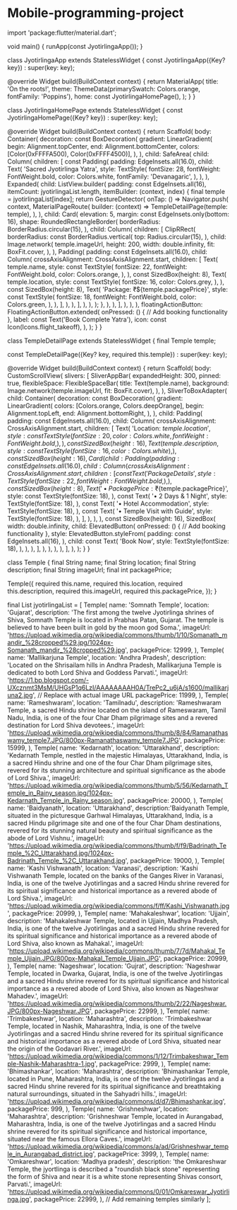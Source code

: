 # Mobile-programming-project
import 'package:flutter/material.dart';

void main() {
  runApp(const JyotirlingaApp());
}

class JyotirlingaApp extends StatelessWidget {
  const JyotirlingaApp({Key? key}) : super(key: key);

  @override
  Widget build(BuildContext context) {
    return MaterialApp(
      title: 'On the roots!',
      theme: ThemeData(primarySwatch: Colors.orange, fontFamily: 'Poppins'),
      home: const JyotirlingaHomePage(),
    );
  }
}

class JyotirlingaHomePage extends StatelessWidget {
  const JyotirlingaHomePage({Key? key}) : super(key: key);

  @override
  Widget build(BuildContext context) {
    return Scaffold(
      body: Container(
        decoration: const BoxDecoration(
          gradient: LinearGradient(
            begin: Alignment.topCenter,
            end: Alignment.bottomCenter,
            colors: [Color(0xFFFFA500), Color(0xFFFF4500)],
          ),
        ),
        child: SafeArea(
          child: Column(
            children: [
              const Padding(
                padding: EdgeInsets.all(16.0),
                child: Text(
                  'Sacred Jyotirlinga Yatra',
                  style: TextStyle(
                    fontSize: 28,
                    fontWeight: FontWeight.bold,
                    color: Colors.white,
                    fontFamily: 'Devanagaric',
                  ),
                ),
              ),
              Expanded(
                child: ListView.builder(
                  padding: const EdgeInsets.all(16),
                  itemCount: jyotirlingaList.length,
                  itemBuilder: (context, index) {
                    final temple = jyotirlingaList[index];
                    return GestureDetector(
                      onTap:
                          () => Navigator.push(
                            context,
                            MaterialPageRoute(
                              builder:
                                  (context) => TempleDetailPage(temple: temple),
                            ),
                          ),
                      child: Card(
                        elevation: 5,
                        margin: const EdgeInsets.only(bottom: 16),
                        shape: RoundedRectangleBorder(
                          borderRadius: BorderRadius.circular(15),
                        ),
                        child: Column(
                          children: [
                            ClipRRect(
                              borderRadius: const BorderRadius.vertical(
                                top: Radius.circular(15),
                              ),
                              child: Image.network(
                                temple.imageUrl,
                                height: 200,
                                width: double.infinity,
                                fit: BoxFit.cover,
                              ),
                            ),
                            Padding(
                              padding: const EdgeInsets.all(16.0),
                              child: Column(
                                crossAxisAlignment: CrossAxisAlignment.start,
                                children: [
                                  Text(
                                    temple.name,
                                    style: const TextStyle(
                                      fontSize: 22,
                                      fontWeight: FontWeight.bold,
                                      color: Colors.orange,
                                    ),
                                  ),
                                  const SizedBox(height: 8),
                                  Text(
                                    temple.location,
                                    style: const TextStyle(
                                      fontSize: 16,
                                      color: Colors.grey,
                                    ),
                                  ),
                                  const SizedBox(height: 8),
                                  Text(
                                    'Package: ₹${temple.packagePrice}',
                                    style: const TextStyle(
                                      fontSize: 18,
                                      fontWeight: FontWeight.bold,
                                      color: Colors.green,
                                    ),
                                  ),
                                ],
                              ),
                            ),
                          ],
                        ),
                      ),
                    );
                  },
                ),
              ),
            ],
          ),
        ),
      ),
      floatingActionButton: FloatingActionButton.extended(
        onPressed: () {
          // Add booking functionality
        },
        label: const Text('Book Complete Yatra'),
        icon: const Icon(Icons.flight_takeoff),
      ),
    );
  }
}

class TempleDetailPage extends StatelessWidget {
  final Temple temple;

  const TempleDetailPage({Key? key, required this.temple}) : super(key: key);

  @override
  Widget build(BuildContext context) {
    return Scaffold(
      body: CustomScrollView(
        slivers: [
          SliverAppBar(
            expandedHeight: 300,
            pinned: true,
            flexibleSpace: FlexibleSpaceBar(
              title: Text(temple.name),
              background: Image.network(temple.imageUrl, fit: BoxFit.cover),
            ),
          ),
          SliverToBoxAdapter(
            child: Container(
              decoration: const BoxDecoration(
                gradient: LinearGradient(
                  colors: [Colors.orange, Colors.deepOrange],
                  begin: Alignment.topLeft,
                  end: Alignment.bottomRight,
                ),
              ),
              child: Padding(
                padding: const EdgeInsets.all(16.0),
                child: Column(
                  crossAxisAlignment: CrossAxisAlignment.start,
                  children: [
                    Text(
                      'Location: ${temple.location}',
                      style: const TextStyle(
                        fontSize: 20,
                        color: Colors.white,
                        fontWeight: FontWeight.bold,
                      ),
                    ),
                    const SizedBox(height: 16),
                    Text(
                      temple.description,
                      style: const TextStyle(fontSize: 16, color: Colors.white),
                    ),
                    const SizedBox(height: 16),
                    Card(
                      child: Padding(
                        padding: const EdgeInsets.all(16.0),
                        child: Column(
                          crossAxisAlignment: CrossAxisAlignment.start,
                          children: [
                            const Text(
                              'Package Details',
                              style: TextStyle(
                                fontSize: 22,
                                fontWeight: FontWeight.bold,
                              ),
                            ),
                            const SizedBox(height: 8),
                            Text(
                              '• Package Price: ₹${temple.packagePrice}',
                              style: const TextStyle(fontSize: 18),
                            ),
                            const Text(
                              '• 2 Days & 1 Night',
                              style: TextStyle(fontSize: 18),
                            ),
                            const Text(
                              '• Hotel Accommodation',
                              style: TextStyle(fontSize: 18),
                            ),
                            const Text(
                              '• Temple Visit with Guide',
                              style: TextStyle(fontSize: 18),
                            ),
                          ],
                        ),
                      ),
                    ),
                    const SizedBox(height: 16),
                    SizedBox(
                      width: double.infinity,
                      child: ElevatedButton(
                        onPressed: () {
                          // Add booking functionality
                        },
                        style: ElevatedButton.styleFrom(
                          padding: const EdgeInsets.all(16),
                        ),
                        child: const Text(
                          'Book Now',
                          style: TextStyle(fontSize: 18),
                        ),
                      ),
                    ),
                  ],
                ),
              ),
            ),
          ),
        ],
      ),
    );
  }
}

class Temple {
  final String name;
  final String location;
  final String description;
  final String imageUrl;
  final int packagePrice;

  Temple({
    required this.name,
    required this.location,
    required this.description,
    required this.imageUrl,
    required this.packagePrice,
  });
}

final List<Temple> jyotirlingaList = [
  Temple(
    name: 'Somnath Temple',
    location: 'Gujarat',
    description:
        'The first among the twelve Jyotirlinga shrines of Shiva, Somnath Temple is located in Prabhas Patan, Gujarat. The temple is believed to have been built in gold by the moon god Soma.',
    imageUrl:
        'https://upload.wikimedia.org/wikipedia/commons/thumb/1/10/Somanath_mandir_%28cropped%29.jpg/1024px-Somanath_mandir_%28cropped%29.jpg',
    packagePrice: 12999,
  ),
  Temple(
    name: 'Mallikarjuna Temple',
    location: 'Andhra Pradesh',
    description:
        'Located on the Shrisailam hills in Andhra Pradesh, Mallikarjuna Temple is dedicated to both Lord Shiva and Goddess Parvati.',
    imageUrl:
        'https://1.bp.blogspot.com/-UXcznmt3MsM/UHGsP1q6LzI/AAAAAAAAH0A/TrePc2_u6jA/s1600/mallikarjuna2.jpg', // Replace with actual image URL
    packagePrice: 11999,
  ),
  Temple(
    name: 'Rameshwaram',
    location: 'Tamilnadu',
    description:
        'Rameshwaram Temple, a sacred Hindu shrine located on the island of Rameswaram, Tamil Nadu, India, is one of the four Char Dham pilgrimage sites and a revered destination for Lord Shiva devotees.',
    imageUrl:
        'https://upload.wikimedia.org/wikipedia/commons/thumb/8/84/Ramanathaswamy_temple7.JPG/800px-Ramanathaswamy_temple7.JPG',
    packagePrice: 15999,
  ),
  Temple(
    name: 'Kedarnath',
    location: 'Uttarakhand',
    description:
        'Kedarnath Temple, nestled in the majestic Himalayas, Uttarakhand, India, is a sacred Hindu shrine and one of the four Char Dham pilgrimage sites, revered for its stunning architecture and spiritual significance as the abode of Lord Shiva.',
    imageUrl:
        'https://upload.wikimedia.org/wikipedia/commons/thumb/5/56/Kedarnath_Temple_in_Rainy_season.jpg/1024px-Kedarnath_Temple_in_Rainy_season.jpg',
    packagePrice: 20000,
  ),
  Temple(
    name: 'Baidyanath',
    location: 'Uttarakhand',
    description:'Baidyanath Temple, situated in the picturesque Garhwal Himalayas, Uttarakhand, India, is a sacred Hindu pilgrimage site and one of the four Char Dham destinations, revered for its stunning natural beauty and spiritual significance as the abode of Lord Vishnu.',
   imageUrl: 'https://upload.wikimedia.org/wikipedia/commons/thumb/f/f9/Badrinath_Temple_%2C_Uttarakhand.jpg/1024px-Badrinath_Temple_%2C_Uttarakhand.jpg',
    packagePrice: 19000,
  ),
  Temple(
    name: 'Kashi Vishwanath',
    location: 'Varanasi',
    description: 'Kashi Vishwanath Temple, located on the banks of the Ganges River in Varanasi, India, is one of the twelve Jyotirlingas and a sacred Hindu shrine revered for its spiritual significance and historical importance as a revered abode of Lord Shiva.',
    imageUrl: 'https://upload.wikimedia.org/wikipedia/commons/f/ff/Kashi_Vishwanath.jpg',
    packagePrice: 20999,
  ),
  Temple(
    name: 'Mahakaleshwar',
    location: 'Ujjain',
    description:
        'Mahakaleshwar Temple, located in Ujjain, Madhya Pradesh, India, is one of the twelve Jyotirlingas and a sacred Hindu shrine revered for its spiritual significance and historical importance as a revered abode of Lord Shiva, also known as Mahakal.',
    imageUrl:
        'https://upload.wikimedia.org/wikipedia/commons/thumb/7/7d/Mahakal_Temple_Ujjain.JPG/800px-Mahakal_Temple_Ujjain.JPG',
    packagePrice: 20999,
  ),
  Temple(
    name: 'Nageshwar',
    location: 'Gujrat',
    description:
        'Nageshwar Temple, located in Dwarka, Gujarat, India, is one of the twelve Jyotirlingas and a sacred Hindu shrine revered for its spiritual significance and historical importance as a revered abode of Lord Shiva, also known as Nageshwar Mahadev.',
    imageUrl:
        'https://upload.wikimedia.org/wikipedia/commons/thumb/2/22/Nageshwar.JPG/800px-Nageshwar.JPG',
    packagePrice: 22999,
  ),
  Temple(
    name: 'Trimbakeshwar',
    location: 'Maharashtra',
    description:
        'Trimbakeshwar Temple, located in Nashik, Maharashtra, India, is one of the twelve Jyotirlingas and a sacred Hindu shrine revered for its spiritual significance and historical importance as a revered abode of Lord Shiva, situated near the origin of the Godavari River.',
    imageUrl:
        'https://upload.wikimedia.org/wikipedia/commons/1/12/Trimbakeshwar_Temple-Nashik-Maharashtra-1.jpg',
    packagePrice: 2999,
  ),
  Temple(
    name: 'Bhimashankar',
    location: 'Maharashtra',
    description:
        'Bhimashankar Temple, located in Pune, Maharashtra, India, is one of the twelve Jyotirlingas and a sacred Hindu shrine revered for its spiritual significance and breathtaking natural surroundings, situated in the Sahyadri hills.',
    imageUrl:
        'https://upload.wikimedia.org/wikipedia/commons/d/d7/Bhimashankar.jpg',
    packagePrice: 999,
  ),
  Temple(
    name: 'Grishneshwar',
    location: 'Maharashtra',
    description:
        'Grishneshwar Temple, located in Aurangabad, Maharashtra, India, is one of the twelve Jyotirlingas and a sacred Hindu shrine revered for its spiritual significance and historical importance, situated near the famous Ellora Caves.',
    imageUrl:
        'https://upload.wikimedia.org/wikipedia/commons/a/ad/Grishneshwar_temple_in_Aurangabad_district.jpg',
    packagePrice: 3999,
  ),
  Temple(
    name: 'Omkareshwar',
    location: 'Madhya pradesh',
    description:
        'the Omkareshwar Temple, the jyortlinga is described a "roundish black stone" representing the form of Shiva and near it is a white stone representing Shivas consort, Parvati.',
    imageUrl:
        'https://upload.wikimedia.org/wikipedia/commons/0/01/Omkareswar_Jyotirlinga.jpg',
    packagePrice: 22999,
  ),
  // Add remaining temples similarly
];
